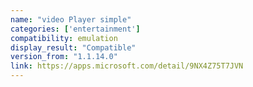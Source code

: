 ```yaml
---
name: "video Player simple"
categories: ['entertainment']
compatibility: emulation
display_result: "Compatible"
version_from: "1.1.14.0"
link: https://apps.microsoft.com/detail/9NX4Z75T7JVN
---
```

